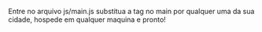 Entre no arquivo js/main.js substitua a tag no main por qualquer uma da sua cidade, hospede em qualquer maquina e pronto!
